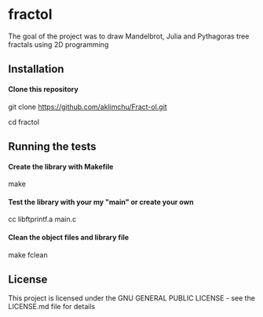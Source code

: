 # fractol
The goal of the project was to draw Mandelbrot, Julia and 
Pythagoras tree fractals using 2D programming

## Installation

<!-- start:code block -->
#### Clone this repository
git clone https://github.com/aklimchu/Fract-ol.git

cd fractol

<!-- end:code block -->

## Running the tests

<!-- start:code block -->
#### Create the library with Makefile
make

#### Test the library with your my "main" or create your own
cc libftprintf.a main.c

#### Clean the object files and library file
make fclean
<!-- end:code block -->

## License
This project is licensed under the GNU GENERAL PUBLIC LICENSE - see the LICENSE.md file for details

